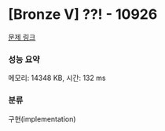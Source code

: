 # [Bronze V] ??! - 10926 

[문제 링크](https://www.acmicpc.net/problem/10926) 

### 성능 요약

메모리: 14348 KB, 시간: 132 ms

### 분류

구현(implementation)

